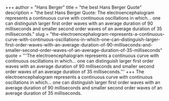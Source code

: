 +++
author = "Hans Berger"
title = "the best Hans Berger Quote"
description = "the best Hans Berger Quote: The electroencephalogram represents a continuous curve with continuous oscillations in which... one can distinguish larger first order waves with an average duration of 90 milliseconds and smaller second order waves of an average duration of 35 milliseconds."
slug = "the-electroencephalogram-represents-a-continuous-curve-with-continuous-oscillations-in-which-one-can-distinguish-larger-first-order-waves-with-an-average-duration-of-90-milliseconds-and-smaller-second-order-waves-of-an-average-duration-of-35-milliseconds"
quote = '''The electroencephalogram represents a continuous curve with continuous oscillations in which... one can distinguish larger first order waves with an average duration of 90 milliseconds and smaller second order waves of an average duration of 35 milliseconds.'''
+++
The electroencephalogram represents a continuous curve with continuous oscillations in which... one can distinguish larger first order waves with an average duration of 90 milliseconds and smaller second order waves of an average duration of 35 milliseconds.
